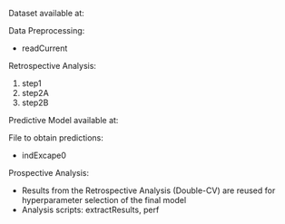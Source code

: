 Dataset available at: 

Data Preprocessing:
* readCurrent

Retrospective Analysis:
1. step1
2. step2A
3. step2B

Predictive Model available at:

File to obtain predictions:
* indExcape0

Prospective Analysis:
* Results from the Retrospective Analysis (Double-CV) are reused for hyperparameter selection of the final model
* Analysis scripts: extractResults, perf
